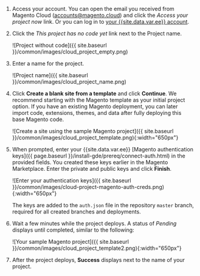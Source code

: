 1. Access your account. You can open the email you received from Magento Cloud (accounts@magento.cloud) and click the _Access your project now_ link. Or you can log in to [your {{site.data.var.ee}} account](https://accounts.magento.cloud).
1. Click the _This project has no code yet_ link next to the Project name.

   ![Project without code]({{ site.baseurl }}/common/images/cloud_project_empty.png)

1. Enter a name for the project.

   ![Project name]({{ site.baseurl }}/common/images/cloud_project_name.png)

1. Click **Create a blank site from a template** and click **Continue**. We recommend starting with the Magento template as your initial project option. If you have an existing Magento deployment, you can later import code, extensions, themes, and data after fully deploying this base Magento code.

   ![Create a site using the sample Magento project]({{ site.baseurl }}/common/images/cloud_project_template.png){:width="650px"}

1. When prompted, enter your {{site.data.var.ee}} [Magento authentication keys]({{ page.baseurl }}/install-gde/prereq/connect-auth.html) in the provided fields. You created these keys earlier in the Magento Marketplace. Enter the private and public keys and click **Finish**.

   ![Enter your authentication keys]({{ site.baseurl }}/common/images/cloud-project-magento-auth-creds.png){:width="650px"}

   The keys are added to the `auth.json` file in the repository `master` branch, required for all created branches and deployments.

1. Wait a few minutes while the project deploys. A status of _Pending_ displays until completed, similar to the following:

   ![Your sample Magento project]({{ site.baseurl }}/common/images/cloud_project_template2.png){:width="650px"}

1. After the project deploys, **Success** displays next to the name of your project.
